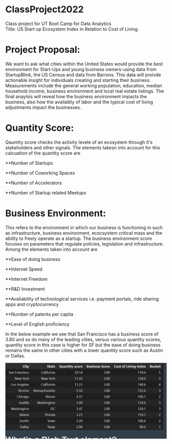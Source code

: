 # ClassProject2022
Class project for UT Boot Camp for Data Analytics<br>
Title: US Start up Ecosystem Index in Relation to Cost of Living.

# Project Proposal: 
We want to ask what cities within the United States would provide the best environment for Start-Ups and young business owners-using data from StartupBlink, the US Census and data from Barrons. This data will proivde actionable insight for individuals creating and starting their business. Measurements include the general working population, education, median household income, business environment and local real estate listings. The final anaylsis will reveal how the business environment impacts the business, also how the availaibly of labor and the typical cost of living adjustments impact the businesses. 

# Quantity Score:
Qauntity score checks the activity levele of an ecosystem through it's stakeholders and other signals. The elements takesn into account for this calcuation of the quantity score are
 
 **Number of Startups
 
 **Number of Coworking Spaces
  
 **Number of Accelerators
  
 **Number of Startup related Meetups
 
# Business Environment:
This refers to the environment in which our business is functioning in such as infrastructure, business environment, ecocsystem critical mass and the ability to freely operate as a startup. The business environment score focuses on parameters that regulate policies, legislation and infrastructure. Among the elements taken into account are
  
  **Ease of doing business
  
  **Internet Speed
  
  **Internet Freedom
  
  **R&D Investment
  
  **Avaliability of technological services i.e. payment portals, ride sharing apps and cryptocurrency
  
  **Number of patents per capita
  
  **Level of English proficiency
  
  
In the below example we see that San Francisco has a business score of 3.80 and so do many of the leading cities, versus various quantity scores, quantity score in this case is higher for SF but the ease of doing business remains the same in other cities with a lower quantity score such as Austin or Dallas. 
  
  ![GitHub Graph](https://github.com/HappyM0f0/ClassProject2022/blob/main/LIST%20OF%20CITIES%20BASED%20ON%20BUSINESS%20SCOE.PNG?raw=true)
